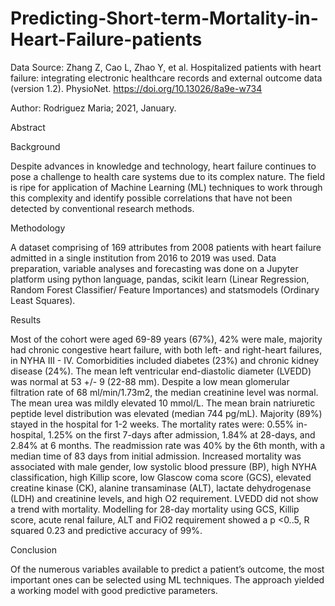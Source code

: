 # Predicting-Short-term-Mortality-in-Heart-Failure-patients

Data Source: Zhang Z, Cao L, Zhao Y, et al. Hospitalized patients with heart failure: integrating electronic healthcare records and external outcome data (version 1.2).  PhysioNet. https://doi.org/10.13026/8a9e-w734


Author: Rodriguez Maria;  2021, January.



Abstract

Background

Despite advances in knowledge and technology, heart failure continues to pose a challenge to health care systems due to its complex nature.  The field is ripe for application of Machine Learning (ML) techniques to work through this complexity and identify possible correlations that have not been detected by conventional research methods. 

Methodology

A dataset comprising of 169 attributes from 2008 patients with heart failure admitted in a single institution from 2016 to 2019 was used.  Data preparation, variable analyses and forecasting was done on a Jupyter platform using python language, pandas, scikit learn (Linear Regression, Random Forest Classifier/ Feature Importances) and statsmodels (Ordinary Least Squares).  

Results

Most of the cohort were aged 69-89 years (67%), 42% were male, majority had chronic congestive heart failure, with both left- and right-heart failures, in NYHA III - IV.  Comorbidities included diabetes (23%) and chronic kidney disease (24%).  The mean left ventricular end-diastolic diameter (LVEDD) was normal at 53 +/- 9 (22-88 mm).  Despite a low mean glomerular filtration rate of 68 ml/min/1.73m2, the median creatinine level was normal.  The mean urea was mildly elevated 10 mmol/L.  The mean brain natriuretic peptide level distribution was elevated (median 744 pg/mL).  Majority (89%) stayed in the hospital for 1-2 weeks.  The mortality rates were:  0.55% in-hospital, 1.25% on the first 7-days after admission, 1.84% at 28-days, and 2.84% at 6 months.  The readmission rate was 40% by the 6th month, with a median time of 83 days from initial admission.  Increased mortality was associated with male gender, low systolic blood pressure (BP), high NYHA classification, high Killip score, low Glascow coma score (GCS), elevated creatine kinase (CK), alanine transaminase (ALT), lactate dehydrogenase (LDH) and creatinine levels, and high O2 requirement.  LVEDD did not show a trend with mortality.  Modelling for 28-day mortality using GCS, Killip score, acute renal failure, ALT and FiO2 requirement showed a p <0..5, R squared 0.23 and predictive accuracy of 99%.

Conclusion

Of the numerous variables available to predict a patient’s outcome, the most important ones can be selected using ML techniques.  The approach yielded a working model with good predictive parameters.
